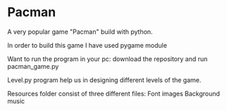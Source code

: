 # Pacman
A very popular game "Pacman"  build with python.

In order to build this game I have used pygame module

Want to run the program in your pc: download the repository and run pacman_game.py

Level.py program help us in designing different levels of the game.

Resources folder consist of three different files:
Font
images
Background music




